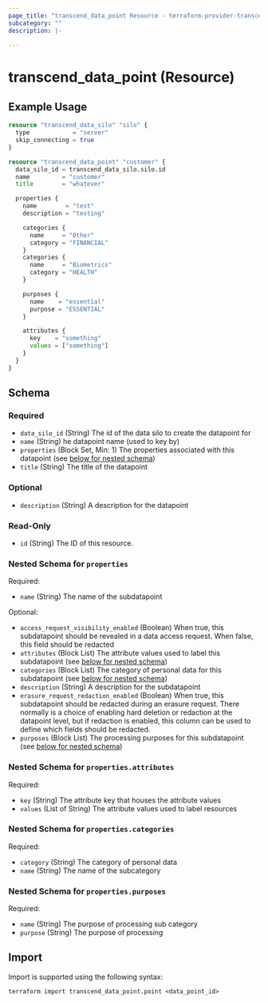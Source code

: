 ```yaml
---
page_title: "transcend_data_point Resource - terraform-provider-transcend"
subcategory: ""
description: |-
  
---
```


# transcend_data_point (Resource)



## Example Usage

```terraform
resource "transcend_data_silo" "silo" {
  type            = "server"
  skip_connecting = true
}

resource "transcend_data_point" "customer" {
  data_silo_id = transcend_data_silo.silo.id
  name         = "customer"
  title        = "whatever"

  properties {
    name        = "test"
    description = "testing"

    categories {
      name     = "Other"
      category = "FINANCIAL"
    }
    categories {
      name     = "Biometrics"
      category = "HEALTH"
    }

    purposes {
      name    = "essential"
      purpose = "ESSENTIAL"
    }

    attributes {
      key    = "something"
      values = ["something"]
    }
  }
}
```

<!-- schema generated by tfplugindocs -->
## Schema

### Required

- `data_silo_id` (String) The id of the data silo to create the datapoint for
- `name` (String) he datapoint name (used to key by)
- `properties` (Block Set, Min: 1) The properties associated with this datapoint (see [below for nested schema](#nestedblock--properties))
- `title` (String) The title of the datapoint

### Optional

- `description` (String) A description for the datapoint

### Read-Only

- `id` (String) The ID of this resource.

<a id="nestedblock--properties"></a>
### Nested Schema for `properties`

Required:

- `name` (String) The name of the subdatapoint

Optional:

- `access_request_visibility_enabled` (Boolean) When true, this subdatapoint should be revealed in a data access request. When false, this field should be redacted
- `attributes` (Block List) The attribute values used to label this subdatapoint (see [below for nested schema](#nestedblock--properties--attributes))
- `categories` (Block List) The category of personal data for this subdatapoint (see [below for nested schema](#nestedblock--properties--categories))
- `description` (String) A description for the subdatapoint
- `erasure_request_redaction_enabled` (Boolean) When true, this subdatapoint should be redacted during an erasure request.
There normally is a choice of enabling hard deletion or redaction at the
datapoint level, but if redaction is enabled, this column can be used
to define which fields should be redacted.
- `purposes` (Block List) The processing purposes for this subdatapoint (see [below for nested schema](#nestedblock--properties--purposes))

<a id="nestedblock--properties--attributes"></a>
### Nested Schema for `properties.attributes`

Required:

- `key` (String) The attribute key that houses the attribute values
- `values` (List of String) The attribute values used to label resources


<a id="nestedblock--properties--categories"></a>
### Nested Schema for `properties.categories`

Required:

- `category` (String) The category of personal data
- `name` (String) The name of the subcategory


<a id="nestedblock--properties--purposes"></a>
### Nested Schema for `properties.purposes`

Required:

- `name` (String) The purpose of processing sub category
- `purpose` (String) The purpose of processing

## Import

Import is supported using the following syntax:

```shell
terraform import transcend_data_point.point <data_point_id>
```
